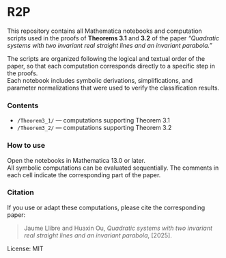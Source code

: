 # R2P
This repository contains all Mathematica notebooks and computation scripts used in the proofs of **Theorems 3.1** and **3.2** of the paper *“Quadratic systems with two invariant real straight lines and an invariant parabola.”*

The scripts are organized following the logical and textual order of the paper, so that each computation corresponds directly to a specific step in the proofs.  
Each notebook includes symbolic derivations, simplifications, and parameter normalizations that were used to verify the classification results.

### Contents
- `/Theorem3_1/` — computations supporting Theorem 3.1  
- `/Theorem3_2/` — computations supporting Theorem 3.2  

### How to use
Open the notebooks in Mathematica 13.0 or later.  
All symbolic computations can be evaluated sequentially. The comments in each cell indicate the corresponding part of the paper.

### Citation
If you use or adapt these computations, please cite the corresponding paper:

> Jaume Llibre and Huaxin Ou, *Quadratic systems with two invariant real straight lines and an invariant parabola*, [2025].

License: MIT
